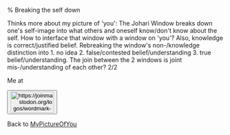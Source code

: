 % Breaking the self down

Thinks more about my picture of 'you': The Johari Window breaks down one's self-image into what others and oneself know/don't know about the self. How to interface that window with a window on 'you'? Also, knowledge is correct/justified belief. Rebreaking the window's non-/knowledge distinction into 1. no idea 2. false/contested belief/understanding 3. true belief/understanding. The join between the 2 windows is joint mis-/understanding of each other? 2/2


Me at
<form action='https://mastodon.sdf.org/@drbean'>
<button type='submit' class='btn'>
<img src='./mastodon.svg'
alt='https://joinmastodon.org/logos/wordmark-black-text.svg'
style='width:100px;height:50px'/>
</button></form>

Back to [MyPictureOfYou](MyPictureOfYou.html)
